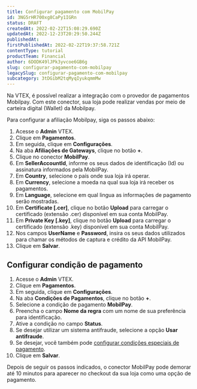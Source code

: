 ```yaml
---
title: Configurar pagamento com MobilPay
id: 3NG5rHR700xg8CaPy1IGRn
status: DRAFT
createdAt: 2022-02-22T15:08:29.690Z
updatedAt: 2022-12-23T20:29:50.244Z
publishedAt: 
firstPublishedAt: 2022-02-22T19:37:58.721Z
contentType: tutorial
productTeam: Financial
author: 6DODK49lJPk3yvcoe6GB6g
slug: configurar-pagamento-com-mobilpay
legacySlug: configurar-pagamento-com-mobilpay
subcategory: 3tDGibM2tqMyqIyukqmmMw
---
```


Na VTEX, é possível realizar a integração com o provedor de pagamentos Mobilpay. Com este conector, sua loja pode realizar vendas por meio de carteira digital (Wallet) da Mobilpay.

Para configurar a afiliação Mobilpay, siga os passos abaixo:

1. Acesse o __Admin__ VTEX.
2. Clique em __Pagamentos__.
3. Em seguida, clique em __Configurações__.
4. Na aba __Afiliações de Gateways__, clique no botão __+__.
5. Clique no conector __MobilPay__.
6. Em __SellerAccountId__, informe os seus dados de identificação (Id) ou assinatura informados pela MobilPay.
7. Em __Country__, selecione o país onde sua loja irá operar.
8. Em __Currency__, selecione a moeda na qual sua loja irá receber os pagamentos.
9. Em __Language__, selecione em qual lingua as informações de pagamento serão mostradas.
10. Em __Certificate [.cer]__, clique no botão __Upload__ para carregar o certificado (extensão .cer) disponível em sua conta MobilPay.
11. Em __Private Key [.key]__, clique no botão __Upload__ para carregar o certificado (extensão .key) disponível em sua conta MobilPay.
12. Nos campos __UserName__ e __Password__, insira os seus dados utilizados para chamar os métodos de captura e crédito da API MobilPay.
13. Clique em __Salvar__.

## Configurar condição de pagamento

1. Acesse o __Admin__ VTEX.
2. Clique em __Pagamentos__.
3. Em seguida, clique em __Configurações__.
4. Na aba __Condições de Pagamentos__, clique no botão __+__.
5. Selecione a condição de pagamento __MobilPay__.
6. Preencha o campo __Nome da regra__ com um nome de sua preferência para identificação.
7. Ative a condição no campo __Status__.
8. Se desejar utilizar um sistema antifraude, selecione a opção __Usar antifraude__.
9. Se desejar, você também pode [configurar condições especiais de pagamento](https://help.vtex.com/pt/tutorial/condiciones-especiales--tutorials_456?&utm_source=autocomplete#).
10. Clique em __Salvar__.

Depois de seguir os passos indicados, o conector MobilPay pode demorar até 10 minutos para aparecer no checkout da sua loja como uma opção de pagamento. 
